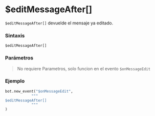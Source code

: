 
# $editMessageAfter[]  

`$editMessageAfter[]` devuelde el mensaje ya editado.

### **Sintaxis**  
```
$editMessageAfter[]
```

### **Parámetros**  

> No requiere Parametros, solo funcion en el evento `$onMessageEdit`

### **Ejemplo**  

```python
bot.new_event("$onMessageEdit", 
            """
$editMessageAfter[]
            """
)
```